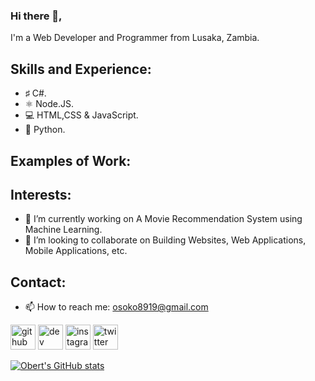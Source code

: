 ### Hi there 👋,

I'm a Web Developer and Programmer from Lusaka, Zambia.

## Skills and Experience:
- ♯ C#.
- ⚛ Node.JS.
- 💻 HTML,CSS & JavaScript.
- 🐍 Python.

## Examples of Work:


## Interests:
- 🔭 I’m currently working on A Movie Recommendation System using Machine Learning. 
- 👥 I’m looking to collaborate on Building Websites, Web Applications, Mobile Applications, etc.

## Contact:
- 📫 How to reach me: osoko8919@gmail.com 


[<img src='https://cdn.jsdelivr.net/npm/simple-icons@3.0.1/icons/github.svg' alt='github' height='40'>](https://github.com/o6ert)  [<img src='https://cdn.jsdelivr.net/npm/simple-icons@3.0.1/icons/dev-dot-to.svg' alt='dev' height='40'>](https://dev.to/o6ert)  [<img src='https://cdn.jsdelivr.net/npm/simple-icons@3.0.1/icons/instagram.svg' alt='instagram' height='40'>](https://www.instagram.com/o6erto/)  [<img src='https://cdn.jsdelivr.net/npm/simple-icons@3.0.1/icons/twitter.svg' alt='twitter' height='40'>](https://twitter.com/obeyourents)  

[![Obert's GitHub stats](https://github-readme-stats.vercel.app/api?username=o6ert)](https://github.com/anuraghazra/github-readme-stats)
